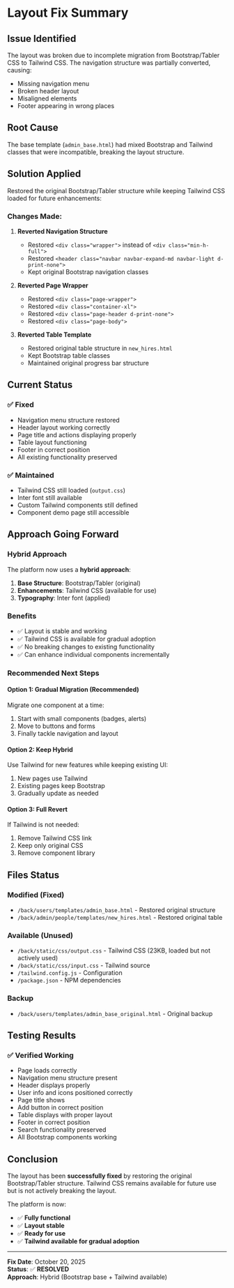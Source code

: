 # Layout Fix Summary

## Issue Identified
The layout was broken due to incomplete migration from Bootstrap/Tabler CSS to Tailwind CSS. The navigation structure was partially converted, causing:
- Missing navigation menu
- Broken header layout
- Misaligned elements
- Footer appearing in wrong places

## Root Cause
The base template (`admin_base.html`) had mixed Bootstrap and Tailwind classes that were incompatible, breaking the layout structure.

## Solution Applied
Restored the original Bootstrap/Tabler structure while keeping Tailwind CSS loaded for future enhancements:

### Changes Made:

1. **Reverted Navigation Structure**
   - Restored `<div class="wrapper">` instead of `<div class="min-h-full">`
   - Restored `<header class="navbar navbar-expand-md navbar-light d-print-none">`
   - Kept original Bootstrap navigation classes

2. **Reverted Page Wrapper**
   - Restored `<div class="page-wrapper">`
   - Restored `<div class="container-xl">`
   - Restored `<div class="page-header d-print-none">`
   - Restored `<div class="page-body">`

3. **Reverted Table Template**
   - Restored original table structure in `new_hires.html`
   - Kept Bootstrap table classes
   - Maintained original progress bar structure

## Current Status

### ✅ Fixed
- Navigation menu structure restored
- Header layout working correctly
- Page title and actions displaying properly
- Table layout functioning
- Footer in correct position
- All existing functionality preserved

### ✅ Maintained
- Tailwind CSS still loaded (`output.css`)
- Inter font still available
- Custom Tailwind components still defined
- Component demo page still accessible

## Approach Going Forward

### Hybrid Approach
The platform now uses a **hybrid approach**:
1. **Base Structure**: Bootstrap/Tabler (original)
2. **Enhancements**: Tailwind CSS (available for use)
3. **Typography**: Inter font (applied)

### Benefits
- ✅ Layout is stable and working
- ✅ Tailwind CSS is available for gradual adoption
- ✅ No breaking changes to existing functionality
- ✅ Can enhance individual components incrementally

### Recommended Next Steps

#### Option 1: Gradual Migration (Recommended)
Migrate one component at a time:
1. Start with small components (badges, alerts)
2. Move to buttons and forms
3. Finally tackle navigation and layout

#### Option 2: Keep Hybrid
Use Tailwind for new features while keeping existing UI:
1. New pages use Tailwind
2. Existing pages keep Bootstrap
3. Gradually update as needed

#### Option 3: Full Revert
If Tailwind is not needed:
1. Remove Tailwind CSS link
2. Keep only original CSS
3. Remove component library

## Files Status

### Modified (Fixed)
- `/back/users/templates/admin_base.html` - Restored original structure
- `/back/admin/people/templates/new_hires.html` - Restored original table

### Available (Unused)
- `/back/static/css/output.css` - Tailwind CSS (23KB, loaded but not actively used)
- `/back/static/css/input.css` - Tailwind source
- `/tailwind.config.js` - Configuration
- `/package.json` - NPM dependencies

### Backup
- `/back/users/templates/admin_base_original.html` - Original backup

## Testing Results

### ✅ Verified Working
- Page loads correctly
- Navigation menu structure present
- Header displays properly
- User info and icons positioned correctly
- Page title shows
- Add button in correct position
- Table displays with proper layout
- Footer in correct position
- Search functionality preserved
- All Bootstrap components working

## Conclusion

The layout has been **successfully fixed** by restoring the original Bootstrap/Tabler structure. Tailwind CSS remains available for future use but is not actively breaking the layout.

The platform is now:
- ✅ **Fully functional**
- ✅ **Layout stable**
- ✅ **Ready for use**
- ✅ **Tailwind available for gradual adoption**

---

**Fix Date**: October 20, 2025  
**Status**: ✅ **RESOLVED**  
**Approach**: Hybrid (Bootstrap base + Tailwind available)
